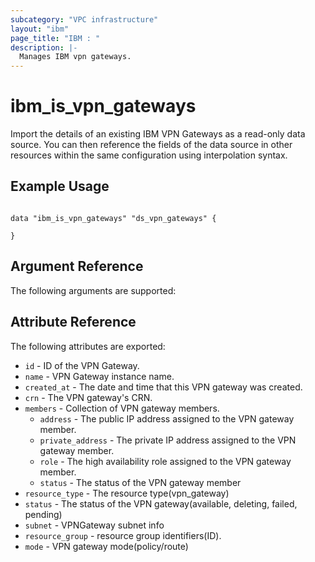 ```yaml
---
subcategory: "VPC infrastructure"
layout: "ibm"
page_title: "IBM : "
description: |-
  Manages IBM vpn gateways.
---
```


# ibm\_is_vpn_gateways

Import the details of an existing IBM VPN Gateways as a read-only data source. You can then reference the fields of the data source in other resources within the same configuration using interpolation syntax.


## Example Usage

```hcl

data "ibm_is_vpn_gateways" "ds_vpn_gateways" {
  
}

```

## Argument Reference

The following arguments are supported:



## Attribute Reference

The following attributes are exported:

* `id` - ID of the VPN Gateway.
* `name` - VPN Gateway instance name.
* `created_at` - The date and time that this VPN gateway was created.
* `crn` - The VPN gateway's CRN.
* `members` - Collection of VPN gateway members.
  * `address` - The public IP address assigned to the VPN gateway member.
  * `private_address` - The private IP address assigned to the VPN gateway member.
  * `role` - The high availability role assigned to the VPN gateway member.
  * `status` - The status of the VPN gateway member
* `resource_type` - The resource type(vpn_gateway)
* `status` - The status of the VPN gateway(available, deleting, failed, pending)
* `subnet` - VPNGateway subnet info
* `resource_group` - resource group identifiers(ID).
* `mode` -  VPN gateway mode(policy/route)
